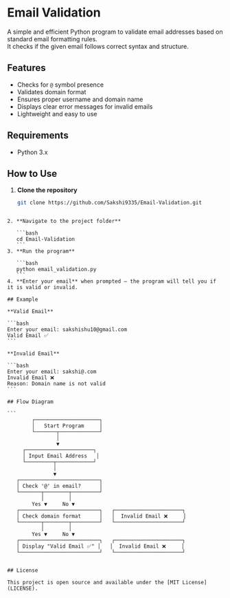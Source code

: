 
# Email Validation

A simple and efficient Python program to validate email addresses based on standard email formatting rules.  
It checks if the given email follows correct syntax and structure.

## Features
- Checks for `@` symbol presence
- Validates domain format
- Ensures proper username and domain name
- Displays clear error messages for invalid emails
- Lightweight and easy to use

## Requirements
- Python 3.x

## How to Use
1. **Clone the repository**  
   ```bash
   git clone https://github.com/Sakshi9335/Email-Validation.git
````

2. **Navigate to the project folder**

   ```bash
   cd Email-Validation
   ```
3. **Run the program**

   ```bash
   python email_validation.py
   ```
4. **Enter your email** when prompted — the program will tell you if it is valid or invalid.

## Example

**Valid Email**

```bash
Enter your email: sakshishu10@gmail.com
Valid Email ✅
```

**Invalid Email**

```bash
Enter your email: sakshi@.com
Invalid Email ❌
Reason: Domain name is not valid
```

## Flow Diagram

```
        ┌─────────────────────┐
        │   Start Program     │
        └───────┬─────────────┘
                │
                ▼
     ┌──────────────────────┐
     │ Input Email Address   │
     └─────────┬────────────┘
               │
               ▼
   ┌──────────────────────────┐
   │ Check '@' in email?      │
   └───────┬────────┬─────────┘
           │        │
        Yes ▼     No ▼
   ┌──────────────────────────┐   ┌──────────────────────┐
   │ Check domain format      │   │  Invalid Email ❌     │
   └───────┬────────┬─────────┘   └──────────────────────┘
           │        │
        Yes ▼     No ▼
   ┌──────────────────────────┐   ┌──────────────────────┐
   │ Display "Valid Email ✅" │   │  Invalid Email ❌     │
   └──────────────────────────┘   └──────────────────────┘


## License

This project is open source and available under the [MIT License](LICENSE).
